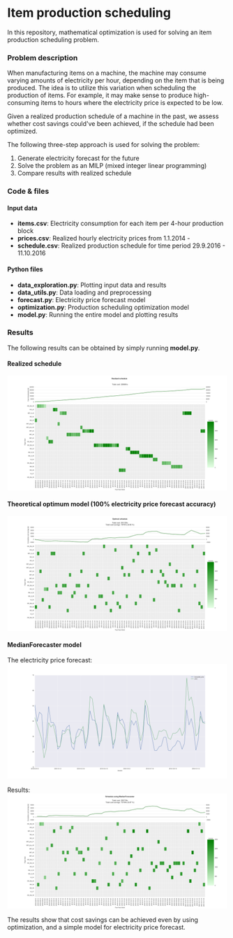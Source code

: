 # Item production scheduling
In this repository, mathematical optimization is used for solving an item production scheduling problem.

### Problem description
When manufacturing items on a machine, the machine may consume varying amounts of electricity per hour, depending on the item that is being produced. The idea is to utilize this variation when scheduling the production of items. For example, it may make sense to produce high-consuming items to hours where the electricity price is expected to be low.

Given a realized production schedule of a machine in the past, we assess whether cost savings could've been achieved, if the schedule had been optimized.

The following three-step approach is used for solving the problem:
1. Generate electricity forecast for the future
2. Solve the problem as an MILP (mixed integer linear programming)
3. Compare results with realized schedule

### Code & files
#### Input data
* **items.csv**: Electricity consumption for each item per 4-hour production block
* **prices.csv**: Realized hourly electricity prices from 1.1.2014 -
* **schedule.csv**: Realized production schedule for time period 29.9.2016 - 11.10.2016
#### Python files
* **data_exploration.py**:  Plotting input data and results
* **data_utils.py**: Data loading and preprocessing
* **forecast.py**: Electricity price forecast model
* **optimization.py**: Production scheduling optimization model
* **model.py**: Running the entire model and plotting results

### Results
The following results can be obtained by simply running **model.py**.

#### Realized schedule
![Realized schedule](src/figures/realized.png)

#### Theoretical optimum model (100% electricity price forecast accuracy)
![Theoretical optimum](src/figures/theoretical.png)

#### MedianForecaster model
The electricity price forecast:
![MedianForecaster electricity price](src/figures/medianforecaster_electricity.png)

Results:
![MedianForecaster](src/figures/medianforecaster.png)

The results show that cost savings can be achieved even by using optimization, and a simple model for electricity price forecast.
